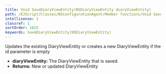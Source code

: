 ```yaml
---
title: Void SaveDiaryViewEntity(NSDiaryViewEntity diaryViewEntity)
path: /EJScript/Classes/NSConfigurationAgent/Member functions/Void SaveDiaryViewEntity(NSDiaryViewEntity p_0)
intellisense: 1
classref: 1
sortOrder: 1625
keywords: SaveDiaryViewEntity(NSDiaryViewEntity)
---
```



Updates the existing DiaryViewEntity or creates a new DiaryViewEntity if the id parameter is empty



* **diaryViewEntity:** The DiaryViewEntity that is saved.
* **Returns:** New or updated DiaryViewEntity


